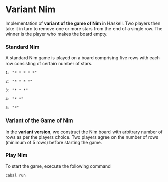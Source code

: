 # Variant Nim 
Implementation of **variant of the game of Nim** in Haskell. Two players then take it in turn to remove one or more stars from the end of a single row. The winner is the player who makes the board empty.


### Standard Nim 
A standard Nim game is played on a board comprising five rows with each row consisting of certain number of stars.

```
1: "* * * * *"

2: "* * * *"

3: "* * *"

4: "* *"

5: "*"

```

### Variant of the Game of Nim

In the **variant version**, we construct the Nim board with arbitrary number of rows as per the players choice. Two players agree on the number of rows (minimum of 5 rows) before starting the game.


### Play Nim

To start the game, execute the following command 

```
cabal run
``` 


